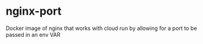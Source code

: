 # nginx-port
Docker image of nginx that works with cloud run by allowing for a port to be passed in an env VAR
